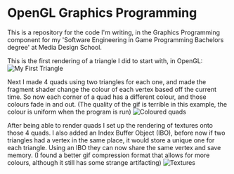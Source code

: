 # OpenGL Graphics Programming
This is a repository for the code I'm writing, in the Graphics Programming component for my 'Software Engineering in Game Programming Bachelors degree' at Media Design School.

This is the first rendering of a triangle I did to start with, in OpenGL:
![My First Triangle](https://github.com/Alps709/OpenGL-Graphics-Programming/blob/master/OpenGL%20Graphics%20Programming/Resources/Textures/Triangle.png)

Next I made 4 quads using two triangles for each one, and made the fragment shader change the colour of each vertex based off the current time. So now each corner of a quad has a different colour, and those colours fade in and out.
(The quality of the gif is terrible in this example, the colour is uniform when the program is run)
![Coloured quads](https://github.com/Alps709/OpenGL-Graphics-Programming/blob/master/OpenGL%20Graphics%20Programming/Resources/Textures/colouredQuads1.gif)

After being able to render quads I set up the rendering of textures onto those 4 quads. I also added an Index Buffer Object (IBO), before now if two triangles had a vertex in the same place, it would store a unique one for each triangle. Using an IBO they can now share the same vertex and save memory.
(I found a better gif compression format that allows for more colours, although it still has some strange artifacting)
![Textures](https://github.com/Alps709/OpenGL-Graphics-Programming/blob/master/OpenGL%20Graphics%20Programming/Resources/Textures/Textures.gif)
